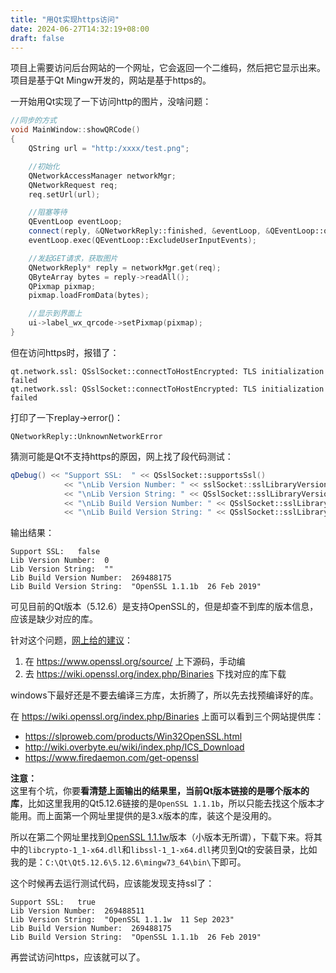```yaml
---
title: "用Qt实现https访问"
date: 2024-06-27T14:32:19+08:00
draft: false
---
```


项目上需要访问后台网站的一个网址，它会返回一个二维码，然后把它显示出来。项目是基于Qt Mingw开发的，网站是基于https的。

一开始用Qt实现了一下访问http的图片，没啥问题：
```c++
//同步的方式
void MainWindow::showQRCode()
{
    QString url = "http:/xxxx/test.png";

    //初始化
    QNetworkAccessManager networkMgr;
    QNetworkRequest req;
    req.setUrl(url);

    //阻塞等待
    QEventLoop eventLoop;
    connect(reply, &QNetworkReply::finished, &eventLoop, &QEventLoop::quit);
    eventLoop.exec(QEventLoop::ExcludeUserInputEvents);

    //发起GET请求，获取图片
    QNetworkReply* reply = networkMgr.get(req);
    QByteArray bytes = reply->readAll();
    QPixmap pixmap;
    pixmap.loadFromData(bytes);

    //显示到界面上
    ui->label_wx_qrcode->setPixmap(pixmap);
}
```

但在访问https时，报错了：
```shell
qt.network.ssl: QSslSocket::connectToHostEncrypted: TLS initialization failed
qt.network.ssl: QSslSocket::connectToHostEncrypted: TLS initialization failed
```

打印了一下replay->error()：
```shell
QNetworkReply::UnknownNetworkError
```

猜测可能是Qt不支持https的原因，网上找了段代码测试：
```c++
qDebug() << "Support SSL:  " << QSslSocket::supportsSsl()
            << "\nLib Version Number: " << sslSocket::sslLibraryVersionNumber()
            << "\nLib Version String: " << QSslSocket::sslLibraryVersionString()
            << "\nLib Build Version Number: " << QSslSocket::sslLibraryBuildVersionNumber()
            << "\nLib Build Version String: " << QSslSocket::sslLibraryBuildVersionString();
```

输出结果：
```shell
Support SSL:   false 
Lib Version Number:  0 
Lib Version String:  "" 
Lib Build Version Number:  269488175 
Lib Build Version String:  "OpenSSL 1.1.1b  26 Feb 2019"
```
可见目前的Qt版本（5.12.6）是支持OpenSSL的，但是却查不到库的版本信息，应该是缺少对应的库。

针对这个问题，[网上给的建议](https://stackoverflow.com/a/58382414/1589056)：  
1. 在 https://www.openssl.org/source/ 上下源码，手动编
2. 去 https://wiki.openssl.org/index.php/Binaries 下找对应的库下载

windows下最好还是不要去编译三方库，太折腾了，所以先去找预编译好的库。

在 https://wiki.openssl.org/index.php/Binaries 上面可以看到三个网站提供库：
- https://slproweb.com/products/Win32OpenSSL.html
- http://wiki.overbyte.eu/wiki/index.php/ICS_Download
- https://www.firedaemon.com/get-openssl

**注意：**  
这里有个坑，你要**看清楚上面输出的结果里，当前Qt版本链接的是哪个版本的库**，比如这里我用的Qt5.12.6链接的是`OpenSSL 1.1.1b`，所以只能去找这个版本才能用。而上面第一个网址里提供的是3.x版本的库，装这个是没用的。

所以在第二个网址里找到[OpenSSL 1.1.1w](https://wiki.overbyte.eu/arch/openssl-1.1.1w-win64.zip)版本（小版本无所谓），下载下来。将其中的`libcrypto-1_1-x64.dll`和`libssl-1_1-x64.dll`拷贝到Qt的安装目录，比如我的是：`C:\Qt\Qt5.12.6\5.12.6\mingw73_64\bin\`下即可。

这个时候再去运行测试代码，应该能发现支持ssl了：
```shell
Support SSL:   true 
Lib Version Number:  269488511 
Lib Version String:  "OpenSSL 1.1.1w  11 Sep 2023" 
Lib Build Version Number:  269488175 
Lib Build Version String:  "OpenSSL 1.1.1b  26 Feb 2019"
```

再尝试访问https，应该就可以了。
